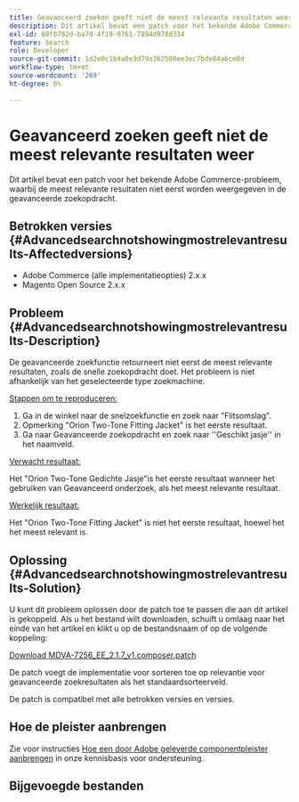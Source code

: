 ```yaml
---
title: Geavanceerd zoeken geeft niet de meest relevante resultaten weer
description: Dit artikel bevat een patch voor het bekende Adobe Commerce-probleem, waarbij de meest relevante resultaten niet eerst worden weergegeven in de geavanceerde zoekopdracht.
exl-id: 88f0782d-ba7d-4f19-9761-7894d978d334
feature: Search
role: Developer
source-git-commit: 1d2e0c1b4a8e3d79a362500ee3ec7bde84a6ce0d
workflow-type: tm+mt
source-wordcount: '269'
ht-degree: 0%

---
```


# Geavanceerd zoeken geeft niet de meest relevante resultaten weer

Dit artikel bevat een patch voor het bekende Adobe Commerce-probleem, waarbij de meest relevante resultaten niet eerst worden weergegeven in de geavanceerde zoekopdracht.

## Betrokken versies {#Advancedsearchnotshowingmostrelevantresults-Affectedversions}

* Adobe Commerce (alle implementatieopties) 2.x.x
* Magento Open Source 2.x.x

## Probleem {#Advancedsearchnotshowingmostrelevantresults-Description}

De geavanceerde zoekfunctie retourneert niet eerst de meest relevante resultaten, zoals de snelle zoekopdracht doet. Het probleem is niet afhankelijk van het geselecteerde type zoekmachine.

<u>Stappen om te reproduceren:</u>

1. Ga in de winkel naar de snelzoekfunctie en zoek naar &quot;Flitsomslag&quot;.
1. Opmerking &quot;Orion Two-Tone Fitting Jacket&quot; is het eerste resultaat.
1. Ga naar Geavanceerde zoekopdracht en zoek naar &#39;&#39;Geschikt jasje&#39;&#39; in het naamveld.

<u>Verwacht resultaat:</u>

Het &quot;Orion Two-Tone Gedichte Jasje&quot;is het eerste resultaat wanneer het gebruiken van Geavanceerd onderzoek, als het meest relevante resultaat.

<u>Werkelijk resultaat:</u>

Het &quot;Orion Two-Tone Fitting Jacket&quot; is niet het eerste resultaat, hoewel het het meest relevant is.

## Oplossing {#Advancedsearchnotshowingmostrelevantresults-Solution}

U kunt dit probleem oplossen door de patch toe te passen die aan dit artikel is gekoppeld. Als u het bestand wilt downloaden, schuift u omlaag naar het einde van het artikel en klikt u op de bestandsnaam of op de volgende koppeling:

[Download MDVA-7256\_EE\_2.1.7\_v1.composer.patch](assets/MDVA-7256_EE_2.1.7_v1.composer.patch.zip)

De patch voegt de implementatie voor sorteren toe op relevantie voor geavanceerde zoekresultaten als het standaardsorteerveld.

De patch is compatibel met alle betrokken versies en versies.

## Hoe de pleister aanbrengen

Zie voor instructies [Hoe een door Adobe geleverde componentpleister aanbrengen](/help/how-to/general/how-to-apply-a-composer-patch-provided-by-magento.md) in onze kennisbasis voor ondersteuning.

## Bijgevoegde bestanden
